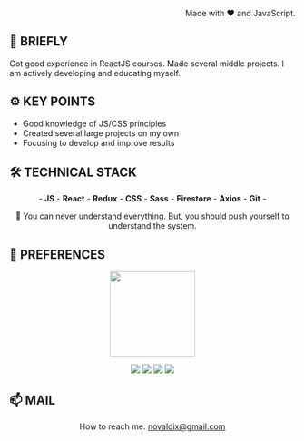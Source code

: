 <p align='right'>Made with ❤️ and JavaScript.</p>

## 🔩 BRIEFLY

Got good experience in ReactJS courses. Made several middle projects. I am actively developing and educating myself.

## ⚙ KEY POINTS

<ul align="left">
  <li>Good knowledge of JS/CSS principles</li>
  <li>Created several large projects on my own</li>
  <li>Focusing to develop and improve results</li>
</ul>

## 🛠 TECHNICAL STACK

<p align="center">- <b>JS</b> - <b>React</b> - <b>Redux</b> - <b>CSS</b> - <b>Sass</b> - <b>Firestore</b> - <b>Axios</b> - <b>Git</b> -
  
<p align='center'>
    🗿 You can never understand everything. But, you should push yourself to understand the system.
</p>

## 🔧 PREFERENCES

<p align='center'>
  <a href="https://github.com/VladislavNovak/github-readme-stats">
         <img height=150 src="https://github-readme-stats.vercel.app/api/top-langs/?username=VladislavNovak&layout=compact"/></a>
</p>
<p align='center'>
  <img src="https://img.shields.io/badge/JavaScript-323330?style=for-the-badge&logo=javascript&logoColor=F7DF1E" />
  <img src="https://img.shields.io/badge/React-20232A?style=for-the-badge&logo=react&logoColor=61DAFB" />
  <img src="https://img.shields.io/badge/CSS3-1572B6?style=for-the-badge&logo=css3&logoColor=white" />
  <img src="https://img.shields.io/badge/Sass-CC6699?style=for-the-badge&logo=sass&logoColor=white" />
</p>

## 📫 MAIL
<p align='center'>
    How to reach me: <a href='mailto:novaldix@gmail.com'>novaldix@gmail.com</a>
</p>
